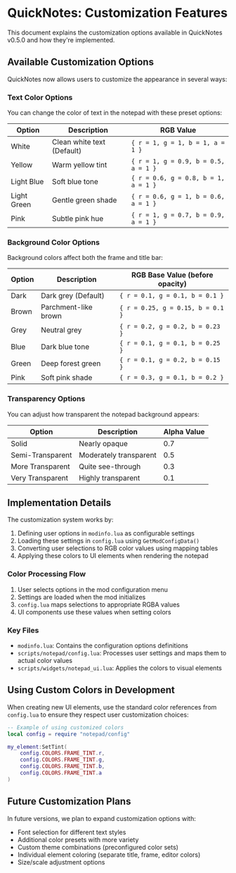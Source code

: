 # QuickNotes: Customization Features

This document explains the customization options available in QuickNotes v0.5.0 and how they're implemented.

## Available Customization Options

QuickNotes now allows users to customize the appearance in several ways:

### Text Color Options

You can change the color of text in the notepad with these preset options:

| Option | Description | RGB Value |
|--------|-------------|-----------|
| White | Clean white text (Default) | `{ r = 1, g = 1, b = 1, a = 1 }` |
| Yellow | Warm yellow tint | `{ r = 1, g = 0.9, b = 0.5, a = 1 }` |
| Light Blue | Soft blue tone | `{ r = 0.6, g = 0.8, b = 1, a = 1 }` |
| Light Green | Gentle green shade | `{ r = 0.6, g = 1, b = 0.6, a = 1 }` |
| Pink | Subtle pink hue | `{ r = 1, g = 0.7, b = 0.9, a = 1 }` |

### Background Color Options

Background colors affect both the frame and title bar:

| Option | Description | RGB Base Value (before opacity) |
|--------|-------------|--------------------------------|
| Dark | Dark grey (Default) | `{ r = 0.1, g = 0.1, b = 0.1 }` |
| Brown | Parchment-like brown | `{ r = 0.25, g = 0.15, b = 0.1 }` |
| Grey | Neutral grey | `{ r = 0.2, g = 0.2, b = 0.23 }` |
| Blue | Dark blue tone | `{ r = 0.1, g = 0.1, b = 0.25 }` |
| Green | Deep forest green | `{ r = 0.1, g = 0.2, b = 0.15 }` |
| Pink | Soft pink shade | `{ r = 0.3, g = 0.1, b = 0.2 }` |

### Transparency Options

You can adjust how transparent the notepad background appears:

| Option | Description | Alpha Value |
|--------|-------------|-------------|
| Solid | Nearly opaque | 0.7 |
| Semi-Transparent | Moderately transparent | 0.5 |
| More Transparent | Quite see-through | 0.3 |
| Very Transparent | Highly transparent | 0.1 |

## Implementation Details

The customization system works by:

1. Defining user options in `modinfo.lua` as configurable settings
2. Loading these settings in `config.lua` using `GetModConfigData()`
3. Converting user selections to RGB color values using mapping tables
4. Applying these colors to UI elements when rendering the notepad

### Color Processing Flow

1. User selects options in the mod configuration menu
2. Settings are loaded when the mod initializes
3. `config.lua` maps selections to appropriate RGBA values 
4. UI components use these values when setting colors

### Key Files

- `modinfo.lua`: Contains the configuration options definitions
- `scripts/notepad/config.lua`: Processes user settings and maps them to actual color values
- `scripts/widgets/notepad_ui.lua`: Applies the colors to visual elements

## Using Custom Colors in Development

When creating new UI elements, use the standard color references from `config.lua` to ensure they respect user customization choices:

```lua
-- Example of using customized colors
local config = require "notepad/config"

my_element:SetTint(
    config.COLORS.FRAME_TINT.r,
    config.COLORS.FRAME_TINT.g,
    config.COLORS.FRAME_TINT.b,
    config.COLORS.FRAME_TINT.a
)
```

## Future Customization Plans

In future versions, we plan to expand customization options with:

- Font selection for different text styles
- Additional color presets with more variety
- Custom theme combinations (preconfigured color sets)
- Individual element coloring (separate title, frame, editor colors)
- Size/scale adjustment options